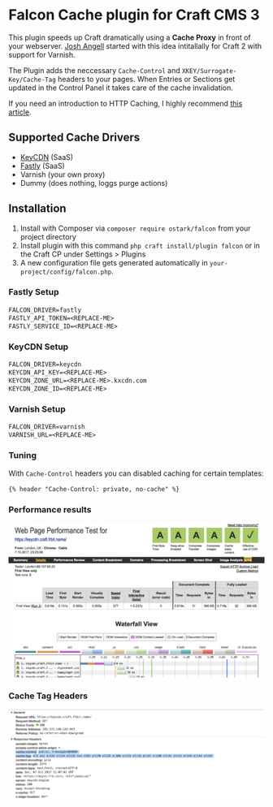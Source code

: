 # Falcon Cache plugin for Craft CMS 3

This plugin speeds up Craft dramatically using a **Cache Proxy** in front of your webserver. [Josh Angell](https://github.com/joshangell/Falcon) started with this idea intitallally for Craft 2 with support for Varnish.  

The Plugin adds the neccessary `Cache-Control` and `XKEY/Surrogate-Key/Cache-Tag` headers to your pages. 
When Entries or Sections get updated in the Control Panel it takes care of the cache invalidation. 

If you need an introduction to HTTP Caching, I highly recommend [this article](https://blog.fortrabbit.com/mastering-http-caching). 

## Supported Cache Drivers

* [KeyCDN](https://www.keycdn.com) (SaaS)
* [Fastly](https://www.fastly.com) (SaaS)
* Varnish (your own proxy)
* Dummy (does nothing, loggs purge actions)

## Installation

1. Install with Composer via `composer require ostark/falcon` from your project directory
2. Install plugin with this command `php craft install/plugin falcon` or in the Craft CP under Settings > Plugins
3. A new configuration file gets generated automatically in `your-project/config/falcon.php`.



### Fastly Setup
```
FALCON_DRIVER=fastly
FASTLY_API_TOKEN=<REPLACE-ME>
FASTLY_SERVICE_ID=<REPLACE-ME>
```

### KeyCDN Setup
```
FALCON_DRIVER=keycdn
KEYCDN_API_KEY=<REPLACE-ME>
KEYCDN_ZONE_URL=<REPLACE-ME>.kxcdn.com
KEYCDN_ZONE_ID=<REPLACE-ME>
```

### Varnish Setup
```
FALCON_DRIVER=varnish
VARNISH_URL=<REPLACE-ME>
```

### Tuning

With `Cache-Control` headers you can disabled caching for certain templates:
```
{% header "Cache-Control: private, no-cache" %}
```



### Performance results
![example](https://github.com/ostark/falcon/blob/master/resources/preformance.png)

### Cache Tag Headers
![example](https://github.com/ostark/falcon/blob/master/resources/response-header.png)


